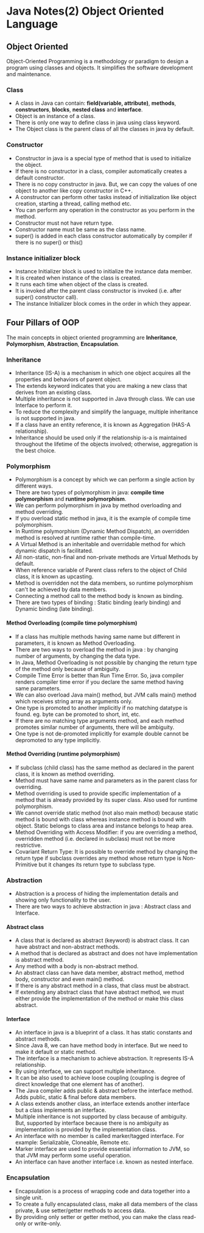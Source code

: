 # Java Notes(2) Object Oriented Language




## Object Oriented 
Object-Oriented Programming is a methodology or paradigm to design a program using classes and objects. It simplifies the software development and maintenance.

### Class
- A class in Java can contain: **field(variable, attribute)**, **methods**, **constructors**, **blocks**, **nested class** and **interface**.
- Object is an instance of a class.
- There is only one way to define class in java using class keyword.
- The Object class is the parent class of all the classes in java by default.


### Constructor
- Constructor in java is a special type of method that is used to initialize the object.
- If there is no constructor in a class, compiler automatically creates a default constructor.
- There is no copy constructor in java. But, we can copy the values of one object to another like copy constructor in C++.
- A constructor can perform other tasks instead of initialization like object creation, starting a thread, calling method etc.
- You can perform any operation in the constructor as you perform in the method.
- Constructor must not have return type.
- Constructor name must be same as the class name.
- super() is added in each class constructor automatically by compiler if there is no super() or this()


### Instance initializer block
- Instance Initializer block is used to initialize the instance data member.
- It is created when instance of the class is created.
- It runs each time when object of the class is created.
- It is invoked after the parent class constructor is invoked (i.e. after super() constructor call).
- The instance Initializer block comes in the order in which they appear.




## Four Pillars of OOP

The main concepts in object oriented programming are **Inheritance**, **Polymorphism**, **Abstraction**, **Encapsulation**.

### Inheritance
- Inheritance (IS-A) is a mechanism in which one object acquires all the properties and behaviors of parent object.
- The extends keyword indicates that you are making a new class that derives from an existing class.
- Multiple inheritance is not supported in Java through class. We can use Interface to perform it.
- To reduce the complexity and simplify the language, multiple inheritance is not supported in java.
- If a class have an entity reference, it is known as Aggregation (HAS-A relationship).
- Inheritance should be used only if the relationship is-a is maintained throughout the lifetime of the objects involved; otherwise, aggregation is the best choice.


### Polymorphism
- Polymorphism is a concept by which we can perform a single action by different ways.
- There are two types of polymorphism in java: **compile time polymorphism** and **runtime polymorphism**.
- We can perform polymorphism in java by method overloading and method overriding.
- If you overload static method in java, it is the example of compile time polymorphism.
- In Runtime polymorphism (Dynamic Method Dispatch), an overridden method is resolved at runtime rather than compile-time.
- A Virtual Method is an inheritable and overridable method for which dynamic dispatch is facilitated.
- All non-static, non-final and non-private methods are Virtual Methods by default.
- When reference variable of Parent class refers to the object of Child class, it is known as upcasting.
- Method is overridden not the data members, so runtime polymorphism can't be achieved by data members.
- Connecting a method call to the method body is known as binding.
- There are two types of binding : Static binding (early binding) and Dynamic binding (late binding).

#### Method Overloading (compile time polymorphism)
- If a class has multiple methods having same name but different in parameters, it is known as Method Overloading.
- There are two ways to overload the method in java : by changing number of arguments, by changing the data type.
- In Java, Method Overloading is not possible by changing the return type of the method only because of ambiguity.
- Compile Time Error is better than Run Time Error. So, java compiler renders compiler time error if you declare the same method having same parameters.
- We can also overload Java main() method, but JVM calls main() method which receives string array as arguments only.
- One type is promoted to another implicitly if no matching datatype is found. eg. byte can be promoted to short, int, etc.
- If there are no matching type arguments method, and each method promotes similar number of arguments, there will be ambiguity.
- One type is not de-promoted implicitly for example double cannot be depromoted to any type implicitly.

#### Method Overriding (runtime polymorphism)
- If subclass (child class) has the same method as declared in the parent class, it is known as method overriding.
- Method must have same name and parameters as in the parent class for overriding.
- Method overriding is used to provide specific implementation of a method that is already provided by its super class. Also used for runtime polymorphism.
- We cannot override static method (not also main method) because static method is bound with class whereas instance method is bound with object. Static belongs to class area and instance belongs to heap area.
- Method Overriding with Access Modifier: if you are overriding a method, overridden method (i.e. declared in subclass) must not be more restrictive.
- Covariant Return Type: It is possible to override method by changing the return type if subclass overrides any method whose return type is Non-Primitive but it changes its return type to subclass type.


### Abstraction
- Abstraction is a process of hiding the implementation details and showing only functionality to the user.
- There are two ways to achieve abstraction in java : Abstract class and Interface.


#### Abstract class
- A class that is declared as abstract (keyword) is abstract class. It can have abstract and non-abstract methods.
- A method that is declared as abstract and does not have implementation is abstract method.
- Any method with a body is non-abstract method.
- An abstract class can have data member, abstract method, method body, constructor and even main() method.
- If there is any abstract method in a class, that class must be abstract.
- If extending any abstract class that have abstract method, we must either provide the implementation of the method or make this class abstract.

#### Interface
- An interface in java is a blueprint of a class. It has static constants and abstract methods.
- Since Java 8, we can have method body in interface. But we need to make it default or static method.
- The interface is a mechanism to achieve abstraction. It represents IS-A relationship.
- By using interface, we can support multiple inheritance.
- It can be also used to achieve loose coupling (coupling is degree of direct knowledge that one element has of another).
- The Java compiler adds public & abstract before the interface method. Adds public, static & final before data members.
- A class extends another class, an interface extends another interface but a class implements an interface.
- Multiple inheritance is not supported by class because of ambiguity. But, supported by interface because there is no ambiguity as implementation is provided by the implementation class.
- An interface with no member is called marker/tagged interface. For example: Serializable, Cloneable, Remote etc.
- Marker interface are used to provide essential information to JVM, so that JVM may perform some useful operation.
- An interface can have another interface i.e. known as nested interface.



### Encapsulation 
- Encapsulation is a process of wrapping code and data together into a single unit.
- To create a fully encapsulated class, make all data members of the class private, & use setter/getter methods to access data.
- By providing only setter or getter method, you can make the class read-only or write-only.







